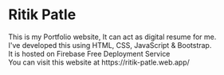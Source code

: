 <h1>Ritik Patle</h1>
<p>This is my Portfolio website, It can act as digital resume for me.
</br>I've developed this using HTML, CSS, JavaScript & Bootstrap.</br>
It is hosted on Firebase Free Deployment Service</br>
You can visit this website at https://ritik-patle.web.app/</p>
